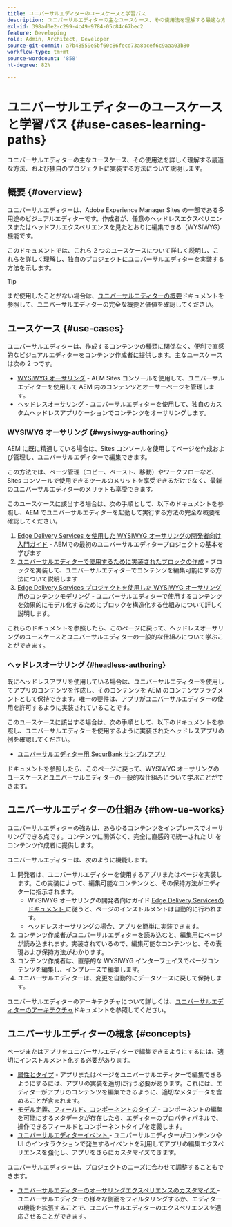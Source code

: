 ```yaml
---
title: ユニバーサルエディターのユースケースと学習パス
description: ユニバーサルエディターの主なユースケース、その使用法を理解する最適な方法、および独自のプロジェクトに実装する方法について説明します。
exl-id: 398ad0e2-c299-4c49-9784-05c84c67bec2
feature: Developing
role: Admin, Architect, Developer
source-git-commit: a7b48559e5bf60c86fecd73a8bcef6c9aaa03b80
workflow-type: tm+mt
source-wordcount: '858'
ht-degree: 82%

---
```


# ユニバーサルエディターのユースケースと学習パス {#use-cases-learning-paths}

ユニバーサルエディターの主なユースケース、その使用法を詳しく理解する最適な方法、および独自のプロジェクトに実装する方法について説明します。

## 概要 {#overview}

ユニバーサルエディターは、Adobe Experience Manager Sites の一部である多用途のビジュアルエディターです。作成者が、任意のヘッドレスエクスペリエンスまたはヘッドフルエクスペリエンスを見たとおりに編集できる（WYSIWYG）機能です。

このドキュメントでは、これら 2 つのユースケースについて詳しく説明し、これらを詳しく理解し、独自のプロジェクトにユニバーサルエディターを実装する方法を示します。

>[!TIP]
>
>まだ使用したことがない場合は、[ユニバーサルエディターの概要](/help/implementing/universal-editor/introduction.md)ドキュメントを参照して、ユニバーサルエディターの完全な概要と価値を確認してください。

## ユースケース {#use-cases}

ユニバーサルエディターは、作成するコンテンツの種類に関係なく、便利で直感的なビジュアルエディターをコンテンツ作成者に提供します。主なユースケースは次の 2 つです。

* [WYSIWYG オーサリング](#wysiwyg-authoring) - AEM Sites コンソールを使用して、ユニバーサルエディターを使用して AEM 内のコンテンツとオーサーページを管理します。
* [ヘッドレスオーサリング](#headless-authoring) - ユニバーサルエディターを使用して、独自のカスタムヘッドレスアプリケーションでコンテンツをオーサリングします。

### WYSIWYG オーサリング {#wysiwyg-authoring}

AEM に既に精通している場合は、Sites コンソールを使用してページを作成および管理し、ユニバーサルエディターで編集できます。

この方法では、ページ管理（コピー、ペースト、移動）やワークフローなど、Sites コンソールで使用できるツールのメリットを享受できるだけでなく、最新のユニバーサルエディターのメリットも享受できます。

このユースケースに該当する場合は、次の手順として、以下のドキュメントを参照し、AEM でユニバーサルエディターを起動して実行する方法の完全な概要を確認してください。

1. [Edge Delivery Services を使用した WYSIWYG オーサリングの開発者向け入門ガイド](/help/edge/wysiwyg-authoring/edge-dev-getting-started.md) - AEMでの最初のユニバーサルエディタープロジェクトの基本を学びます
1. [ユニバーサルエディターで使用するために実装されたブロックの作成](/help/edge/wysiwyg-authoring/create-block.md) - ブロックを実装して、ユニバーサルエディターでコンテンツを編集可能にする方法について説明します
1. [Edge Delivery Services プロジェクトを使用した WYSIWYG オーサリング用のコンテンツモデリング](/help/edge/wysiwyg-authoring/content-modeling.md) - ユニバーサルエディターで使用するコンテンツを効果的にモデル化するためにブロックを構造化する仕組みについて詳しく説明します。

これらのドキュメントを参照したら、このページに戻って、ヘッドレスオーサリングのユースケースとユニバーサルエディターの一般的な仕組みについて学ぶことができます。

### ヘッドレスオーサリング {#headless-authoring}

既にヘッドレスアプリを使用している場合は、ユニバーサルエディターを使用してアプリのコンテンツを作成し、そのコンテンツを AEM のコンテンツフラグメントとして保持できます。唯一の要件は、アプリがユニバーサルエディターの使用を許可するように実装されていることです。

このユースケースに該当する場合は、次の手順として、以下のドキュメントを参照し、ユニバーサルエディターを使用するように実装されたヘッドレスアプリの例を確認してください。

* [ユニバーサルエディター用 SecurBank サンプルアプリ](/help/implementing/universal-editor/securbank.md)

ドキュメントを参照したら、このページに戻って、WYSIWYG オーサリングのユースケースとユニバーサルエディターの一般的な仕組みについて学ぶことができます。

## ユニバーサルエディターの仕組み {#how-ue-works}

ユニバーサルエディターの強みは、あらゆるコンテンツをインプレースでオーサリングできる点です。コンテンツに関係なく、完全に直感的で統一された UI をコンテンツ作成者に提供します。

ユニバーサルエディターは、次のように機能します。

1. 開発者は、ユニバーサルエディターを使用するアプリまたはページを実装します。この実装によって、編集可能なコンテンツと、その保持方法がエディターに指示されます。
   * WYSIWYG オーサリングの開発者向けガイド [Edge Delivery Servicesのドキュメント ](/help/edge/wysiwyg-authoring/edge-dev-getting-started.md) に従うと、ページのインストルメントは自動的に行われます。
   * ヘッドレスオーサリングの場合、アプリを簡単に実装できます。
1. コンテンツ作成者がユニバーサルエディターを読み込むと、編集用にページが読み込まれます。実装されているので、編集可能なコンテンツと、その表現および保持方法がわかります。
1. コンテンツ作成者は、直感的な WYSIWYG インターフェイスでページコンテンツを編集し、インプレースで編集します。
1. ユニバーサルエディターは、変更を自動的にデータソースに戻して保持します。

ユニバーサルエディターのアーキテクチャについて詳しくは、[ユニバーサルエディターのアーキテクチャ](/help/implementing/universal-editor/architecture.md)ドキュメントを参照してください。

## ユニバーサルエディターの概念 {#concepts}

ページまたはアプリをユニバーサルエディターで編集できるようにするには、適切にインストルメント化する必要があります。

* [属性とタイプ](/help/implementing/universal-editor/attributes-types.md) - アプリまたはページをユニバーサルエディターで編集できるようにするには、アプリの実装を適切に行う必要があります。これには、エディターがアプリのコンテンツを編集できるように、適切なメタデータを含めることが含まれます。
* [ モデル定義、フィールド、コンポーネントのタイプ ](/help/implementing/universal-editor/field-types.md) - コンポーネントの編集を可能にするメタデータが存在したら、エディターのプロパティパネルで、操作できるフィールドとコンポーネントタイプを定義します。
* [ ユニバーサルエディターイベント ](/help/implementing/universal-editor/events.md) - ユニバーサルエディターがコンテンツや UI のインタラクションで発生するイベントを利用してアプリの編集エクスペリエンスを強化し、アプリをさらにカスタマイズできます。

ユニバーサルエディターは、プロジェクトのニーズに合わせて調整することもできます。

* [ ユニバーサルエディターのオーサリングエクスペリエンスのカスタマイズ ](/help/implementing/universal-editor/customizing.md) - ユニバーサルエディターの様々な側面をフィルタリングするか、エディターの機能を拡張することで、ユニバーサルエディターのエクスペリエンスを適応させることができます。

